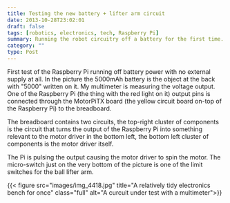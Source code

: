 ```yaml
---
title: Testing the new battery + lifter arm circuit
date: 2013-10-28T23:02:01
draft: false
tags: [robotics, electronics, tech, Raspberry Pi]
summary: Running the robot circuitry off a battery for the first time.
category: ""
type: Post
---
```


First test of the Raspberry Pi running off battery power with no external supply at all. In the picture the 5000mAh battery is the object at the back with "5000" written on it. My multimeter is measuring the voltage output. One of the Raspberry Pi (the thing with the red light on it) output pins is connected through the MotorPiTX board (the yellow circuit board on-top of the Raspberry Pi) to the breadboard.

The breadboard contains two circuits, the top-right cluster of components is the circuit that turns the output of the Raspberry Pi into something relevant to the motor driver in the bottom left, the bottom left cluster of components is the motor driver itself.

The Pi is pulsing the output causing the motor driver to spin the motor. The micro-switch just on the very bottom of the picture is one of the limit switches for the ball lifter arm.

{{< figure src="images/img_4418.jpg" title="A relatively tidy electronics bench for once" class="full" alt="A curcuit under test with a multimeter">}}
